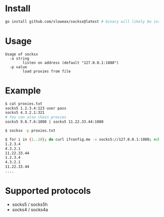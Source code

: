 # Install
```sh
go install github.com/sloweax/socksx@latest # binary will likely be installed at ~/go/bin
```

# Usage
```
Usage of socksx
  -a string
    	listen on address (default "127.0.0.1:1080")
  -p value
    	load proxies from file
```

# Example
```sh
$ cat proxies.txt
socks5 1.2.3.4:123 user pass
socks5 4.3.2.1:321
# You can also chain proxies
socks5 9.8.7.6:1080 | socks5 11.22.33.44:1080

$ socksx -p proxies.txt

$ for i in {1..10}; do curl ifconfig.me -x socks5://127.0.0.1:1080; echo; done
1.2.3.4
4.3.2.1
11.22.33.44
1.2.3.4
4.3.2.1
11.22.33.44
....
```

# Supported protocols

- socks5 / socks5h
- socks4 / socks4a
